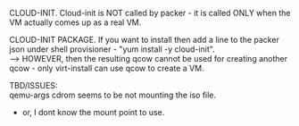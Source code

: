 CLOUD-INIT. 
Cloud-init is NOT called by packer - it is called ONLY when the VM actually comes up as a real VM.  

CLOUD-INIT PACKAGE. If you want to install then add a line to the packer json under shell provisioner - "yum install -y cloud-init".  
--> HOWEVER, then the resulting qcow cannot be used for creating another qcow - only virt-install can use qcow to create a VM.  

TBD/ISSUES:  
qemu-args cdrom seems to be not mounting the iso file.  
- or, I dont know the mount point to use.  
